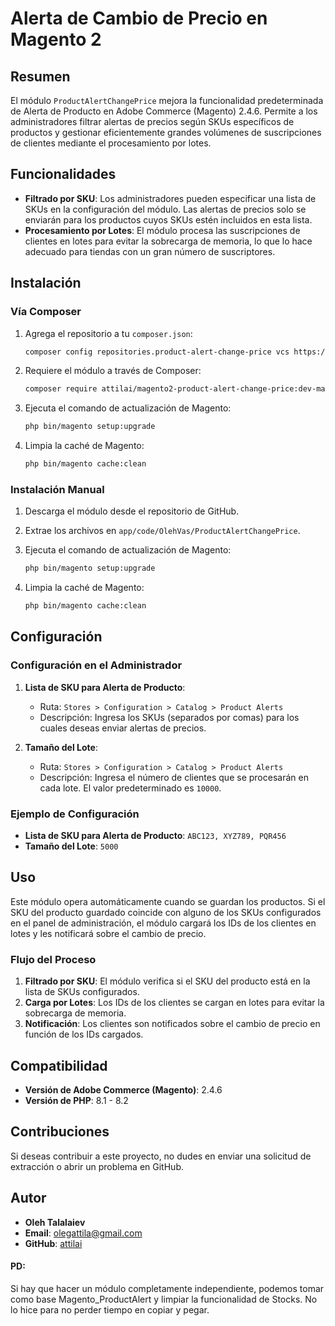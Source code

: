 # Alerta de Cambio de Precio en Magento 2

## Resumen

El módulo `ProductAlertChangePrice` mejora la funcionalidad predeterminada de Alerta de Producto en Adobe Commerce (Magento) 2.4.6. Permite a los administradores filtrar alertas de precios según SKUs específicos de productos y gestionar eficientemente grandes volúmenes de suscripciones de clientes mediante el procesamiento por lotes.

## Funcionalidades

- **Filtrado por SKU**: Los administradores pueden especificar una lista de SKUs en la configuración del módulo. Las alertas de precios solo se enviarán para los productos cuyos SKUs estén incluidos en esta lista.
- **Procesamiento por Lotes**: El módulo procesa las suscripciones de clientes en lotes para evitar la sobrecarga de memoria, lo que lo hace adecuado para tiendas con un gran número de suscriptores.

## Instalación

### Vía Composer

1. Agrega el repositorio a tu `composer.json`:

    ```bash
    composer config repositories.product-alert-change-price vcs https://github.com/attilai/magento2-product-alert-change-price
    ```

2. Requiere el módulo a través de Composer:

    ```bash
    composer require attilai/magento2-product-alert-change-price:dev-master
    ```

3. Ejecuta el comando de actualización de Magento:

    ```bash
    php bin/magento setup:upgrade
    ```

4. Limpia la caché de Magento:

    ```bash
    php bin/magento cache:clean
    ```

### Instalación Manual

1. Descarga el módulo desde el repositorio de GitHub.
2. Extrae los archivos en `app/code/OlehVas/ProductAlertChangePrice`.
3. Ejecuta el comando de actualización de Magento:

    ```bash
    php bin/magento setup:upgrade
    ```

4. Limpia la caché de Magento:

    ```bash
    php bin/magento cache:clean
    ```

## Configuración

### Configuración en el Administrador

1. **Lista de SKU para Alerta de Producto**:
    - Ruta: `Stores > Configuration > Catalog > Product Alerts`
    - Descripción: Ingresa los SKUs (separados por comas) para los cuales deseas enviar alertas de precios.

2. **Tamaño del Lote**:
    - Ruta: `Stores > Configuration > Catalog > Product Alerts`
    - Descripción: Ingresa el número de clientes que se procesarán en cada lote. El valor predeterminado es `10000`.



### Ejemplo de Configuración

- **Lista de SKU para Alerta de Producto**: `ABC123, XYZ789, PQR456`
- **Tamaño del Lote**: `5000`

## Uso

Este módulo opera automáticamente cuando se guardan los productos. Si el SKU del producto guardado coincide con alguno de los SKUs configurados en el panel de administración, el módulo cargará los IDs de los clientes en lotes y les notificará sobre el cambio de precio.

### Flujo del Proceso

1. **Filtrado por SKU**: El módulo verifica si el SKU del producto está en la lista de SKUs configurados.
2. **Carga por Lotes**: Los IDs de los clientes se cargan en lotes para evitar la sobrecarga de memoria.
3. **Notificación**: Los clientes son notificados sobre el cambio de precio en función de los IDs cargados.

## Compatibilidad

- **Versión de Adobe Commerce (Magento)**: 2.4.6
- **Versión de PHP**: 8.1 - 8.2

## Contribuciones

Si deseas contribuir a este proyecto, no dudes en enviar una solicitud de extracción o abrir un problema en GitHub.

## Autor

- **Oleh Talalaiev**
- **Email**: [olegattila@gmail.com](mailto:olegattila@gmail.com)
- **GitHub**: [attilai](https://github.com/attilai)

#### PD:
Si hay que hacer un módulo completamente independiente, podemos tomar como base Magento_ProductAlert y limpiar la funcionalidad de Stocks. No lo hice para no perder tiempo en copiar y pegar.
